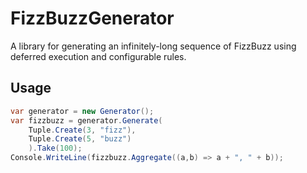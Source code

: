 FizzBuzzGenerator
=================

A library for generating an infinitely-long sequence of FizzBuzz using deferred execution and configurable rules.

Usage
-----

```csharp
var generator = new Generator();
var fizzbuzz = generator.Generate(
    Tuple.Create(3, "fizz"),
    Tuple.Create(5, "buzz")
    ).Take(100);
Console.WriteLine(fizzbuzz.Aggregate((a,b) => a + ", " + b));
```
